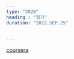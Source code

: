 ```yaml
---
type: "2020"
heading : "일기"
duration: "2022.SEP.25"


---
```

 


[coursera](https://www.coursera.org/specializations/hands-on-cpp)